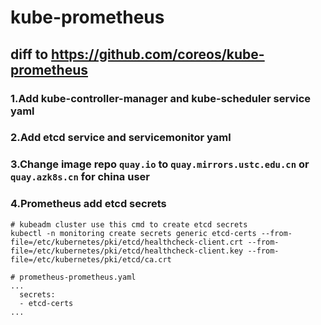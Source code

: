 # kube-prometheus

## diff to https://github.com/coreos/kube-prometheus   
### 1.Add kube-controller-manager and kube-scheduler service yaml

### 2.Add etcd service and servicemonitor yaml

### 3.Change image repo `quay.io` to `quay.mirrors.ustc.edu.cn` or `quay.azk8s.cn` for china user

### 4.Prometheus add etcd secrets
```
# kubeadm cluster use this cmd to create etcd secrets 
kubectl -n monitoring create secrets generic etcd-certs --from-file=/etc/kubernetes/pki/etcd/healthcheck-client.crt --from-file=/etc/kubernetes/pki/etcd/healthcheck-client.key --from-file=/etc/kubernetes/pki/etcd/ca.crt

# prometheus-prometheus.yaml
...
  secrets:
  - etcd-certs
...
```
